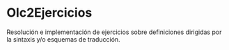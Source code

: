 # Olc2Ejercicios
Resolución e implementación de ejercicios sobre definiciones dirigidas por la sintaxis y/o esquemas de traducción.
